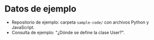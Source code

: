 # Datos de ejemplo

- Repositorio de ejemplo: carpeta `sample-code/` con archivos Python y JavaScript.
- Consulta de ejemplo: "¿Dónde se define la clase User?".

